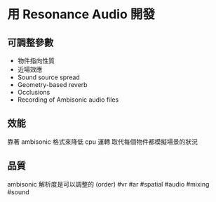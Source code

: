 # 用 Resonance Audio 開發


## 可調整參數
- 物件指向性質
- 近場效應
- Sound source spread
- Geometry-based reverb
-   Occlusions
-   Recording of Ambisonic audio files

## 效能
靠著 ambisonic 格式來降低 cpu 運轉
取代每個物件都模擬場景的狀況
## 品質
ambisonic 解析度是可以調整的 (order) 
#vr #ar #spatial #audio #mixing #sound 
